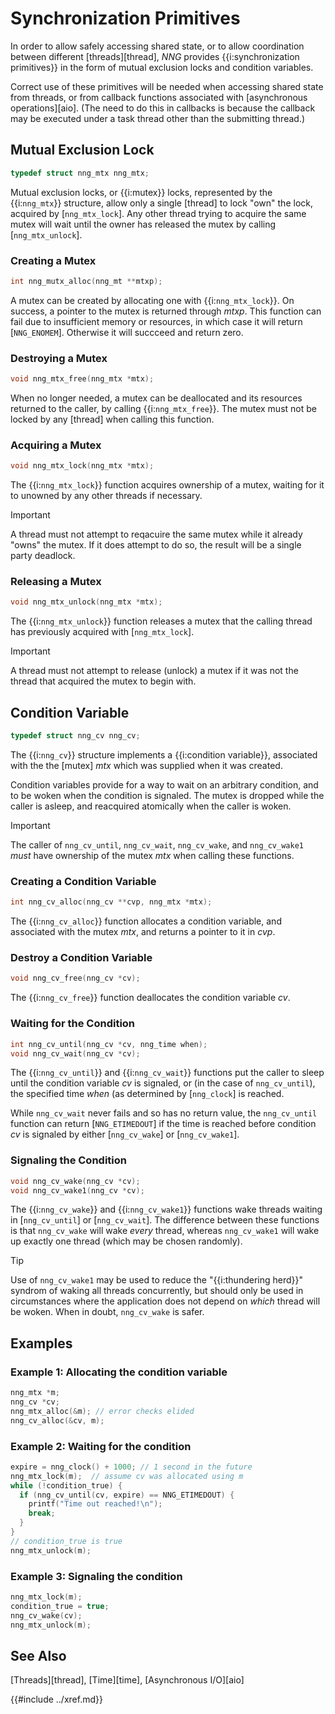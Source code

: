 # Synchronization Primitives

In order to allow safely accessing shared state, or to allow coordination between
different [threads][thread], _NNG_ provides {{i:synchronization primitives}} in the
form of mutual exclusion locks and condition variables.

Correct use of these primitives will be needed when accessing shared state from
threads, or from callback functions associated with [asynchronous operations][aio].
(The need to do this in callbacks is because the callback may be executed under
a task thread other than the submitting thread.)

## Mutual Exclusion Lock

```c
typedef struct nng_mtx nng_mtx;
```

Mutual exclusion locks, or {{i:mutex}} locks, represented by the {{i:`nng_mtx`}} structure,
allow only a single [thread] to lock "own" the lock, acquired by [`nng_mtx_lock`].
Any other thread trying to acquire the same mutex will wait until the owner has released the mutex
by calling [`nng_mtx_unlock`].

### Creating a Mutex

```c
int nng_mutx_alloc(nng_mt **mtxp);
```

A mutex can be created by allocating one with {{i:`nng_mtx_lock`}}.
On success, a pointer to the mutex is returned through _mtxp_.
This function can fail due to insufficient memory or resources, in which
case it will return [`NNG_ENOMEM`]. Otherwise it will succceed and return zero.

### Destroying a Mutex

```c
void nng_mtx_free(nng_mtx *mtx);
```

When no longer needed, a mutex can be deallocated and its resources returned
to the caller, by calling {{i:`nng_mtx_free`}}. The mutex must not be locked
by any [thread] when calling this function.

### Acquiring a Mutex

```c
void nng_mtx_lock(nng_mtx *mtx);
```

The {{i:`nng_mtx_lock`}} function acquires ownership of a mutex, waiting for it to
unowned by any other threads if necessary.

> [!IMPORTANT]
> A thread must not attempt to reqacuire the same mutex while it already "owns" the mutex.
> If it does attempt to do so, the result will be a single party deadlock.

### Releasing a Mutex

```c
void nng_mtx_unlock(nng_mtx *mtx);
```

The {{i:`nng_mtx_unlock`}} function releases a mutex that the calling thread has previously
acquired with [`nng_mtx_lock`].

> [!IMPORTANT]
> A thread must not attempt to release (unlock) a mutex if it was not the thread
> that acquired the mutex to begin with.

## Condition Variable

```c
typedef struct nng_cv nng_cv;
```

The {{i:`nng_cv`}} structure implements a {{i:condition variable}}, associated with the
the [mutex] _mtx_ which was supplied when it was created.

Condition variables provide for a way to wait on an arbitrary condition, and to be woken
when the condition is signaled.
The mutex is dropped while the caller is asleep, and reacquired atomically when the caller
is woken.

> [!IMPORTANT]
>
> The caller of `nng_cv_until`, `nng_cv_wait`, `nng_cv_wake`, and `nng_cv_wake1` _must_
> have ownership of the mutex _mtx_ when calling these functions.

### Creating a Condition Variable

```c
int nng_cv_alloc(nng_cv **cvp, nng_mtx *mtx);
```

The {{i:`nng_cv_alloc`}} function allocates a condition variable, and associated with the mutex _mtx_,
and returns a pointer to it in _cvp_.

### Destroy a Condition Variable

```c
void nng_cv_free(nng_cv *cv);
```

The {{i:`nng_cv_free`}} function deallocates the condition variable _cv_.

### Waiting for the Condition

```c
int nng_cv_until(nng_cv *cv, nng_time when);
void nng_cv_wait(nng_cv *cv);
```

The {{i:`nng_cv_until`}} and {{i:`nng_cv_wait`}} functions put the caller to sleep until the condition
variable _cv_ is signaled, or (in the case of `nng_cv_until`), the specified time _when_
(as determined by [`nng_clock`] is reached.

While `nng_cv_wait` never fails and so has no return value, the `nng_cv_until` function can
return [`NNG_ETIMEDOUT`] if the time is reached before condition _cv_ is signaled by
either [`nng_cv_wake`] or [`nng_cv_wake1`].

### Signaling the Condition

```c
void nng_cv_wake(nng_cv *cv);
void nng_cv_wake1(nng_cv *cv);
```

The {{i:`nng_cv_wake`}} and {{i:`nng_cv_wake1`}} functions wake threads waiting in
[`nng_cv_until`] or [`nng_cv_wait`].
The difference between these functions is that
`nng_cv_wake` will wake _every_ thread, whereas `nng_cv_wake1` will wake up exactly
one thread (which may be chosen randomly).

> [!TIP]
> Use of `nng_cv_wake1` may be used to reduce the "{{i:thundering herd}}" syndrom of waking
> all threads concurrently, but should only be used in circumstances where the application
> does not depend on _which_ thread will be woken. When in doubt, `nng_cv_wake` is safer.

## Examples

### Example 1: Allocating the condition variable

```c
nng_mtx *m;
nng_cv *cv;
nng_mtx_alloc(&m); // error checks elided
nng_cv_alloc(&cv, m);
```

### Example 2: Waiting for the condition

```c
expire = nng_clock() + 1000; // 1 second in the future
nng_mtx_lock(m);  // assume cv was allocated using m
while (!condition_true) {
  if (nng_cv_until(cv, expire) == NNG_ETIMEDOUT) {
    printf("Time out reached!\n");
    break;
  }
}
// condition_true is true
nng_mtx_unlock(m);
```

### Example 3: Signaling the condition

```c
nng_mtx_lock(m);
condition_true = true;
nng_cv_wake(cv);
nng_mtx_unlock(m);
```

## See Also

[Threads][thread],
[Time][time],
[Asynchronous I/O][aio]

{{#include ../xref.md}}
